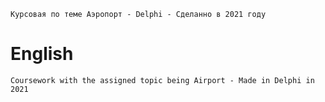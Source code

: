 ```
Курсовая по теме Аэропорт - Delphi - Сделанно в 2021 году
```
# English
```
Coursework with the assigned topic being Airport - Made in Delphi in 2021
```
